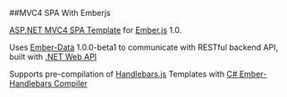 ##MVC4 SPA With Emberjs

[ASP.NET MVC4 SPA Template][1] for [Ember.js][2] 1.0.

Uses [Ember-Data][3] 1.0.0-beta1 to communicate with RESTful backend API, built with [.NET Web API][4]

Supports pre-compilation of [Handlebars.js][5] Templates with [C# Ember-Handlebars Compiler][6]

 [1]:http://www.asp.net/single-page-application/overview/templates/emberjs-template
 [2]:https://github.com/emberjs/ember.js
 [3]:https://github.com/emberjs/data
 [4]:http://www.asp.net/web-api
 [5]:http://handlebarsjs.com/
 [6]:https://github.com/Myslik/csharp-ember-handlebars
